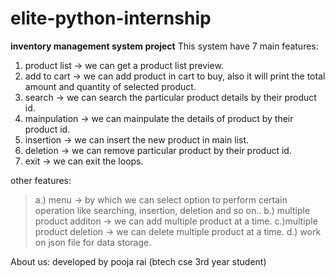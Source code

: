 # elite-python-internship
**inventory management system project**
This system have 7 main features:
1. product list -> we can get a product list preview.
2. add to cart -> we can add product in cart to buy, also it will print the total amount and quantity of selected product.
3. search -> we can search the particular product details by their product id.
4. mainpulation -> we can mainpulate the details of product by their product id.
5. insertion -> we can insert the new product in main list.
6. deletion -> we can remove particular product by their product id.
7.  exit -> we can exit the loops.

other features:
>a.) menu -> by which we can select option to perform certain operation like searching, insertion, deletion and so on.. 
> b.) multiple product additon -> we can add multiple product at a time. 
>  c.)multiple product deletion ->  we can delete multiple product at a time.
>  d.) work on json file for data storage.


About us:
developed by pooja rai (btech cse 3rd year student)
